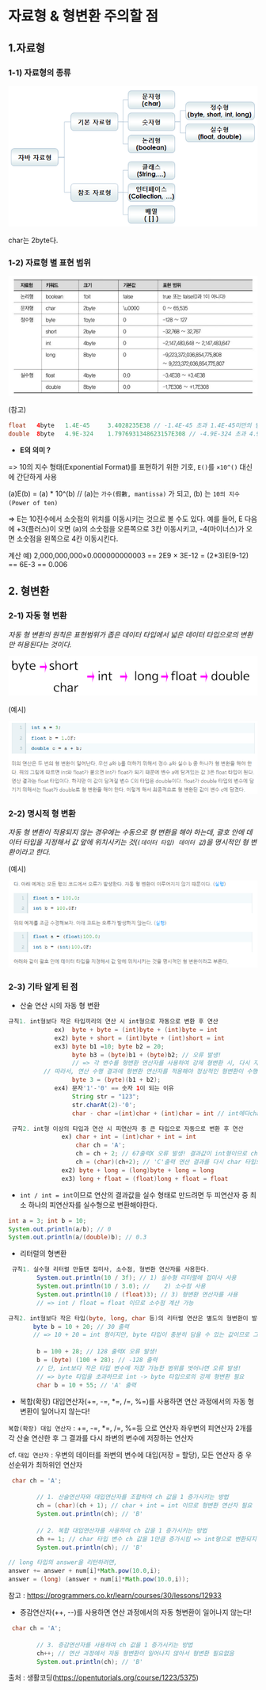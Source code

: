 # 자료형 & 형변환 주의할 점

## 	1.자료형

### 1-1) 자료형의 종류

![자바 데이터타입 종류](https://github.com/mihyunP/Algorithm/blob/6cbdf39049112f558add0feea0ceae0c7b6c8fa2/%EC%95%8C%EA%B3%A0%EB%A6%AC%EC%A6%98_%EC%9D%B4%EB%A1%A0%EC%A0%95%EB%A6%AC/images/%EC%9E%90%EB%B0%94%20%EB%8D%B0%EC%9D%B4%ED%84%B0%ED%83%80%EC%9E%85%20%EC%A2%85%EB%A5%98.png)

char는 2byte다.

### 1-2) 자료형 별 표현 범위

![자바 데이터 타입 표현 범위](https://github.com/mihyunP/Algorithm/blob/6cbdf39049112f558add0feea0ceae0c7b6c8fa2/%EC%95%8C%EA%B3%A0%EB%A6%AC%EC%A6%98_%EC%9D%B4%EB%A1%A0%EC%A0%95%EB%A6%AC/images/%EC%9E%90%EB%B0%94%20%EB%8D%B0%EC%9D%B4%ED%84%B0%20%ED%83%80%EC%9E%85%20%ED%91%9C%ED%98%84%20%EB%B2%94%EC%9C%84.jpg)

(참고)

```java
float	4byte	1.4E-45		3.4028235E38 // -1.4E-45 초과 1.4E-45미만의 범위는 표현 못함
double	8byte	4.9E-324	1.7976931348623157E308 // -4.9E-324 초과 4.9E-324미만의 범위는 표현 못함
```



* **E의 의미 ?** 

=> 10의 지수 형태(Exponential Format)를 표현하기 위한 기호,  `E()`를 `×10^()` 대신에 간단하게 사용

(a)E(b) = (a) * 10^(b) // (a)는 `가수(假數, mantissa)` 가 되고, (b) 는 `10의 지수(Power of ten)`

=> E는 10진수에서 소숫점의 위치를 이동시키는 것으로 볼 수도 있다.
예를 들어, E 다음에 +3(플러스)이 오면 (a)의 소숫점을 오른쪽으로 3칸 이동시키고, -4(마이너스)가 오면 소숫점을 왼쪽으로 4칸 이동시킨다.

계산 예)
2,000,000,000×0.000000000003 == 2E9 × 3E-12 = (2*3)E(9-12) == 6E-3 == 0.006



## 2. 형변환

### 2-1) 자동 형 변환

*자동 형 변환의 원칙은 표현범위가 좁은 데이터 타입에서 넓은 데이터 타입으로의 변환만 허용된다는 것이다.*

![자동 형 변환 규칙](https://github.com/mihyunP/Algorithm/blob/6cbdf39049112f558add0feea0ceae0c7b6c8fa2/%EC%95%8C%EA%B3%A0%EB%A6%AC%EC%A6%98_%EC%9D%B4%EB%A1%A0%EC%A0%95%EB%A6%AC/images/%EC%9E%90%EB%8F%99%20%ED%98%95%EB%B3%80%ED%99%98%20%EA%B7%9C%EC%B9%99.gif)



(예시)

![자동 형 변환](https://github.com/mihyunP/Algorithm/blob/6cbdf39049112f558add0feea0ceae0c7b6c8fa2/%EC%95%8C%EA%B3%A0%EB%A6%AC%EC%A6%98_%EC%9D%B4%EB%A1%A0%EC%A0%95%EB%A6%AC/images/%EC%9E%90%EB%8F%99%20%ED%98%95%20%EB%B3%80%ED%99%98.PNG)

### 2-2) 명시적 형 변환

*자동 형 변환이 적용되지 않는 경우에는 수동으로 형 변환을 해야 하는데, 괄호 안에 데이터 타입을 지정해서 값 앞에 위치시키는 것(`(데이터 타입) 데이터 값`)을 명시적인 형 변환이라고 한다.* 



(예시)

![명시적 형 변환](https://github.com/mihyunP/Algorithm/blob/0e2809776c8aa9862974dfcf86aa219d559ee43f/%EC%95%8C%EA%B3%A0%EB%A6%AC%EC%A6%98_%EC%9D%B4%EB%A1%A0%EC%A0%95%EB%A6%AC/images/%EB%AA%85%EC%8B%9C%EC%A0%81%20%ED%98%95%20%EB%B3%80%ED%99%98.PNG)

### 2-3)  기타 알게 된 점

- 산술 연산 시의 자동 형 변환

```java
규칙1. int형보다 작은 타입끼리의 연산 시 int형으로 자동으로 변환 후 연산 
             ex)  byte + byte = (int)byte + (int)byte = int
             ex2) byte + short = (int)byte + (int)short = int
             ex3) byte b1 =10; byte b2 = 20;
             	  byte b3 = (byte)b1 + (byte)b2; // 오류 발생!
             	  // => 각 변수를 형변환 연산자를 사용하여 강제 형변환 시, 다시 자동으로 int형으로 변환됨
		  // 따라서, 연산 수행 결과에 형변환 연산자를 적용해야 정상적인 형변환이 수행됨
                  byte 3 = (byte)(b1 + b2);
			 ex4) 문자'1'-'0' == 숫자 1이 되는 이유 
                  String str = "123";
				  str.charAt(2)-'0'; 
                  char - char =(int)char + (int)char = int // int에다char유니코드(정수)값넣음
```

```java
 규칙2. int형 이상의 타입과 연산 시 피연산자 중 큰 타입으로 자동으로 변환 후 연산
               ex) char + int = (int)char + int = int
               	   char ch = 'A';
               	   ch = ch + 2; // 67출력X 오류 발생! 결과값이 int형이므로 char 타입에 저장 불가
               	   ch = (char)(ch+2); // 'C'출력 연산 결과를 다시 char 타입으로 변환해야함
               ex2) byte + long = (long)byte + long = long
               ex3) long + float = (float)long + float = float
```



- `int / int = int`이므로 연산의 결과값을 실수 형태로 만드려면 두 피연산자 중 최소 하나의 피연산자를 실수형으로 변환해야한다.

```java
int a = 3; int b = 10;
System.out.println(a/b); // 0
System.out.println(a/(double)b); // 0.3
```



- 리터럴의 형변환

```java
 규칙1. 실수형 리터럴 만들땐 접미사, 소수점, 형변환 연산자를 사용한다.
        System.out.println(10 / 3f); // 1) 실수형 리터럴에 접미사 사용 
		System.out.println(10 / 3.0); //	2) 소수점 사용
        System.out.println(10 / (float)3); // 3) 형변환 연산자를 사용
        // => int / float = float 이므로 소수점 계산 가능
```

```java
규칙2. int형보다 작은 타입(byte, long, char 등)의 리터럴 연산은 별도의 형변환이 발생하지 않는다.
       byte b = 10 + 20; // 30 출력
       // => 10 + 20 = int 형이지만, byte 타입이 충분히 담을 수 있는 값이므로 그대로 저장됨       

		b = 100 + 28; // 128 출력X 오류 발생!
		b = (byte) (100 + 28); // -128 출력
		// 단, int보다 작은 타입 변수에 저장 가능한 범위를 벗어나면 오류 발생!
        // => byte 타입을 초과하므로 int -> byte 타입으로의 강제 형변환 필요
		char b = 10 + 55; // 'A' 출력
```



- 복합(확장) 대입연산자(+=, -=, *=, /=, %=)를 사용하면 연산 과정에서의 자동 형변환이 일어나지 않는다!

`복합(확장) 대입 연산자`  : +=, -=, *=, /=, %=등 으로 연산자 좌우변의 피연산자 2개를 각 산술 연산한 후 그 결과를 다시 좌변의 변수에 저장하는 연산자

cf. `대입 연산자`  : 우변의 데이터를 좌변의 변수에 대입(저장 = 할당), 모든 연산자 중 우선순위가 최하위인 연산자

```java
 char ch = 'A';
        
        // 1. 산술연산자와 대입연산자를 조합하여 ch 값을 1 증가시키는 방법
        ch = (char)(ch + 1); // char + int = int 이므로 형변환 연산자 필요
        System.out.println(ch); // 'B'
        
        // 2. 복합 대입연산자를 사용하여 ch 값을 1 증가시키는 방법
        ch += 1; // char 타입 변수 ch 값을 1만큼 증가시킴 => int형으로 변환되지 않음!
        System.out.println(ch); // 'B'
```

```java
// long 타입의 answer을 리턴하려면,
answer += answer + num[i]*Math.pow(10.0,i);
answer = (long) (answer + num[i]*Math.pow(10.0,i));
```

참고 : https://programmers.co.kr/learn/courses/30/lessons/12933



- 증감연산자(++, --)를 사용하면 연산 과정에서의 자동 형변환이 일어나지 않는다!

```java
 char ch = 'A';
        
        // 3. 증감연산자를 사용하여 ch 값을 1 증가시키는 방법
        ch++; // 연산 과정에서 자동 형변환이 일어나지 않아서 형변환 필요없음
        System.out.println(ch); // 'B'
```




출처 : 생활코딩(https://opentutorials.org/course/1223/5375)
